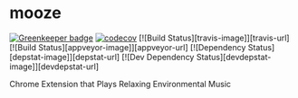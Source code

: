 # mooze

[![Greenkeeper badge](https://badges.greenkeeper.io/bananas-and-trees/mooze.svg)](https://greenkeeper.io/)
[![codecov](https://codecov.io/gh/bananas-and-trees/mooze/branch/master/graph/badge.svg)](https://codecov.io/gh/bananas-and-trees/mooze)
[![Build Status][travis-image]][travis-url]
[![Build Status][appveyor-image]][appveyor-url]
[![Dependency Status][depstat-image]][depstat-url]
[![Dev Dependency Status][devdepstat-image]][devdepstat-url]

Chrome Extension that Plays Relaxing Environmental Music
